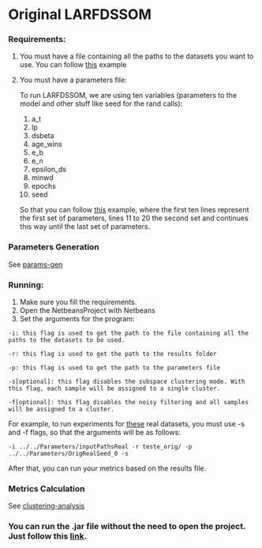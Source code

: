 # Original LARFDSSOM

### Requirements:

1. You must have a file containing all the paths to the datasets you want to use. You can follow [this](https://github.com/hfbassani/pbml/blob/master/phmb4/Parameters/inputPathsReal) example

2. You must have a parameters file:

   To run LARFDSSOM, we are using ten variables (parameters to the model and other stuff like seed for the rand calls):

   1. a_t
   2. lp
   3. dsbeta
   4. age_wins
   5. e_b
   6. e_n
   7. epsilon_ds
   8. minwd
   9. epochs
   10. seed

   So that you can follow [this](https://github.com/hfbassani/pbml/blob/master/phmb4/Parameters/OrigRealSeed_0) example, where the first ten lines represent the first set of parameters, lines 11 to 20 the second set and continues this way until the last set of parameters.

### Parameters Generation

See [params-gen](https://github.com/hfbassani/pbml/tree/master/params-gen/)

### Running:

1. Make sure you fill the requirements.
2. Open the NetbeansProject with Netbeans
3. Set the arguments for the program:

  ```
  -i: this flag is used to get the path to the file containing all the paths to the datasets to be used.

  -r: this flag is used to get the path to the results folder

  -p: this flag is used to get the path to the parameters file

  -s[optional]: this flag disables the subspace clustering mode. With this flag, each sample will be assigned to a single cluster.

  -f[optional]: this flag disables the noisy filtering and all samples will be assigned to a cluster.
  ```
  For example, to run experiments for [these](https://github.com/hfbassani/pbml/tree/master/Datasets/Realdata) real datasets, you must use -s and -f flags, so that the arguments will be as follows:

  ```
  -i ../../Parameters/inputPathsReal -r teste_orig/ -p ../../Parameters/OrigRealSeed_0 -s
  ```

  After that, you can run your metrics based on the results file.

### Metrics Calculation

See [clustering-analysis](https://github.com/hfbassani/pbml/tree/master/clustering-analysis/)

### You can run the .jar file without the need to open the project. Just follow this [link](https://github.com/hfbassani/pbml/tree/master/Executables).
